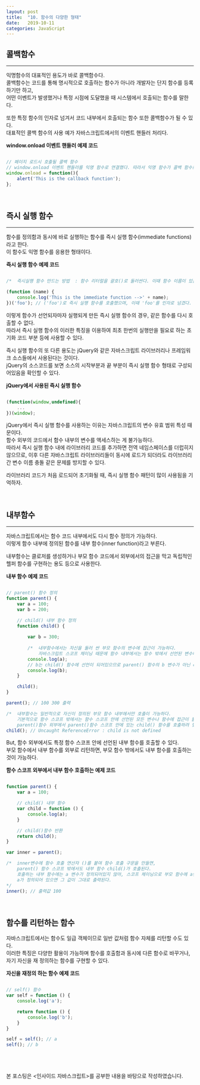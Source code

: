 ```yaml
---
layout: post
title:  "10. 함수의 다양한 형태"
date:   2019-10-11
categories: JavaScript
---  
```

  
## 콜백함수  
---  
익명함수의 대표적인 용도가 바로 콜백함수다.  
콜백함수는 코드를 통해 명시적으로 호출하는 함수가 아니라 개발자는 단지 함수를 등록하기만 하고,  
어떤 이벤트가 발생했거나 특정 시점에 도달했을 때 시스템에서 호출되는 함수를 말한다.

또한 특정 함수의 인자로 넘겨서 코드 내부에서 호출되는 함수 또한 콜백함수가 될 수 있다.  
대표적인 콜백 함수의 사용 예가 자바스크립트에서의 이벤트 핸들러 처리다.  
  
**window.onload 이벤트 핸들러 예제 코드**  
```javascript

// 페이지 로드시 호출될 콜백 함수
// window.onload 이벤트 핸들러를 익명 함수로 연결했다. 따라서 익명 함수가 콜백 함수로 등록된 것.
window.onload = function(){
	alert('This is the callback function');
};

```  
  
<br>
  
## 즉시 실행 함수  
---  
함수를 정의함과 동시에 바로 실행하는 함수를 즉시 실행 함수(immediate functions)라고 한다.  
이 함수도 익명 함수를 응용한 형태이다.  
  
**즉시 실행 함수 예제 코드**  
```javascript

/* 	즉시실행 함수 만드는 방법	: 함수 리터럴을 괄호()로 둘러싼다. 이때 함수 이름이 있든 없든 상관 없다.*/

(function (name) {
	console.log('This is the immediate function -->' + name);
})('foo'); // ('foo')로 즉시 실행 함수를 호출했으며, 이때 'foo'를 인자로 넘겼다. 이 값은 name 매개변수로 넘겨지게 된다.

```  
이렇게 함수가 선언되자마자 실행되게 만든 즉시 실행 함수의 경우, 같은 함수를 다시 호출할 수 없다.  
따라서 즉시 실행 함수의 이러한 특징을 이용하여 최초 한번의 실행만을 필요로 하는 초기화 코드 부분 등에 사용할 수 있다.  
  
즉시 실행 함수의 또 다른 용도는 jQuery와 같은 자바스크립트 라이브러리나 프레임워크 소스들에서 사용된다는 것이다.  
jQuery의 소스코드를 보면 소스의 시작부분과 끝 부분이 즉시 실행 함수 형태로 구성되어있음을 확인할 수 있다.  
  
**jQuery에서 사용된 즉시 실행 함수**  
```javascript

(function(window,undefined){
	...
})(window);

```  
jQuery에서 즉시 실행 함수를 사용하는 이유는 자바스크립트의 변수 유효 범위 특성 때문이다.  
함수 외부의 코드에서 함수 내부의 변수를 액세스하는 게 불가능하다.  
따라서 즉시 실행 함수 내에 라이브러리 코드를 추가하면 전역 네임스페이스를 더럽히지 않으므로, 이후 다른 자바스크립트 라이브러리들이 동시에 로드가 되더라도 라이브러리 간 변수 이름 충돌 같은 문제를 방지할 수 있다.  
  
라이브러리 코드가 처음 로드되어 초기화될 때, 즉시 실행 함수 패턴이 많이 사용됨을 기억하자.  
  
<br>
  
## 내부함수  
---  
자바스크립트에서는 함수 코드 내부에서도 다시 함수 정의가 가능하다.  
이렇게 함수 내부에 정의된 함수를 내부 함수(inner function)라고 부른다.  
  
내부함수는 클로저를 생성하거나 부모 함수 코드에서 외부에서의 접근을 막고 독립적인 헬퍼 함수를 구현하는 용도 등으로 사용한다.  
  
**내부 함수 예제 코드**  
```javascript

// parent() 함수 정의
function parent() {
	var a = 100;
	var b = 200;

	// child() 내부 함수 정의 
	function child() {
		
		var b = 300;
		
		/* 	내부함수에서는 자신을 둘러 싼 부모 함수의 변수에 접근이 가능하다. 
			자바스크립트 스코프 체이닝 때문에 함수 내부에서는 함수 밖에서 선언된 변수나 함수의 접근이 가능하다. */
		console.log(a);
		// b는 child() 함수에 선언이 되어있으므로 parent() 함수의 b 변수가 아닌 child() 함수의 변수 b 값이 출력됨.
		console.log(b);
	}

	child();
}

parent(); // 100 300 출력

/* 	내부함수는 일반적으로 자신이 정의된 부모 함수 내부에서만 호출이 가능하다.
	기본적으로 함수 스코프 밖에서는 함수 스코프 안에 선언된 모든 변수나 함수에 접근이 불가능하다.
	parent()함수 외부에서 parent()함수 스코프 안에 있는 child() 함수를 호출하려 했으므로 에러가 발생한것이다.  */
child(); // Uncaught ReferenceError : child is not defined

```  
But, 함수 외부에서도 특정 함수 스코프 안에 선언된 내부 함수를 호출할 수 있다.  
부모 함수에서 내부 함수를 외부로 리턴하면, 부모 함수 밖에서도 내부 함수를 호출하는것이 가능하다.  
  
**함수 스코프 외부에서 내부 함수 호출하는 예제 코드**  
```javascript

function parent() {
	var a = 100;

	// child() 내부 함수
	var child = function () {
		console.log(a);
	}

	// child()함수 반환
	return child();
}

var inner = parent();

/*	inner변수에 함수 호출 연산자 ()를 붙여 함수 호출 구문을 만들면,
	parent() 함수 스코프 밖에서도 내부 함수 child()가 호출된다.
	호출하는 내부 함수에는 a 변수가 정의되어있지 않아, 스코프 체이닝으로 부모 함수에 a변수가 정의되어 있는지 확인하게되고,
	a가 정의되어 있으면 그 값이 그대로 출력된다.
*/
inner(); // 출력값 100

```
  
<br>
  
## 함수를 리턴하는 함수
자바스크립트에서는 함수도 일급 객체이므로 일반 값처럼 함수 자체를 리턴할 수도 있다.  
이러한 특징은 다양한 활용이 가능하며 함수를 호출함과 동시에 다른 함수로 바꾸거나,  
자기 자신을 재 정의하는 함수를 구현할 수 있다.  
  
**자신을 재정의 하는 함수 예제 코드**  
```javascript

// self() 함수
var self = function () {
	console.log('a');

	return function () {
		console.log('b');
	}
}

self = self(); // a
self(); // b

```
<br>
<br>
<br>
본 포스팅은 <인사이드 자바스크립트>를 공부한 내용을 바탕으로 작성하였습니다.<br>
<br>
<br>
<br>